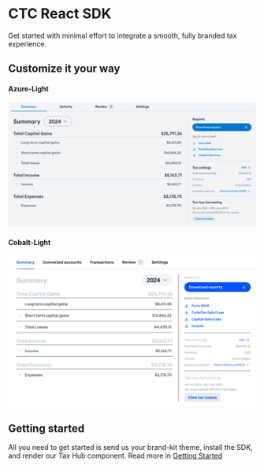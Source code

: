 # CTC React SDK

Get started with minimal effort to integrate a smooth, fully branded tax experience.


## Customize it your way

<!-- tabs:start -->

#### **Azure-Light**

![Azure Light Theme](media/azure.png)

#### **Cobalt-Light**

![Cobalt Light Theme](media/cobalt.png)

<!-- tabs:end -->

## Getting started

All you need to get started is send us your brand-kit theme, install the SDK, and render our Tax Hub component. Read more in [Getting Started](README)